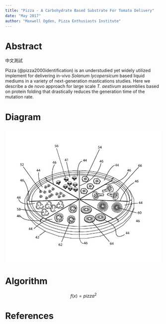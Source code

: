 ```yaml
---
title: "Pizza - A Carbohydrate Based Substrate For Tomato Delivery"
date: "May 2017"
author: "Maxwell Ogden, Pizza Enthusiasts Institute"
---
```


# Abstract

中文測試

Pizza (@pizza2000identification) is an understudied yet widely utilized implement for delivering in-vivo *Solanum lycopersicum* based liquid mediums in a variety of next-generation mastications studies. Here we describe a de novo approach for large scale *T. aestivum* assemblies based on protein folding that drastically reduces the generation time of the mutation rate.

# Diagram

![It's Pizza](pizza.png)

# Algorithm

$$f(x)=pizza^2$$

# References